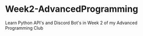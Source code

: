 # Week2-AdvancedProgramming
Learn Python API's and Discord Bot's in Week 2 of my Advanced Programming Club
